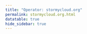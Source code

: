 ```yaml
---
title: "Operator: stormycloud.org"
permalink: stormycloud.org.html
datatable: true
hide_sidebar: true
---
```


<div>                        <script type="text/javascript">window.PlotlyConfig = {MathJaxConfig: 'local'};</script>
        <script src="https://cdn.plot.ly/plotly-2.4.2.min.js"></script>                <div id="3f59f6cc-c9ff-43f6-a876-79edc6f12d7b" class="plotly-graph-div" style="height:100%; width:100%;"></div>            <script type="text/javascript">                                    window.PLOTLYENV=window.PLOTLYENV || {};                                    if (document.getElementById("3f59f6cc-c9ff-43f6-a876-79edc6f12d7b")) {                    Plotly.newPlot(                        "3f59f6cc-c9ff-43f6-a876-79edc6f12d7b",                        [{"name":"exit probability (%)","type":"scatter","x":["2021-10-18","2021-10-19","2021-10-20","2021-10-21","2021-10-22","2021-10-23","2021-10-25","2021-10-27","2021-10-28","2021-10-29","2021-10-31","2021-11-01","2021-11-02","2021-11-03","2021-11-04","2021-11-05","2021-11-06","2021-11-07","2021-11-08","2021-11-09","2021-11-10","2021-11-11","2021-11-12","2021-11-13","2021-11-14","2021-11-15","2021-11-16","2021-11-17","2021-11-19","2021-11-20","2021-11-21","2021-11-22","2021-11-23","2021-11-24","2021-11-25","2021-11-27","2021-11-28","2021-11-29","2021-11-30","2021-12-01","2021-12-02","2021-12-03","2021-12-04","2021-12-05","2021-12-06","2021-12-07","2021-12-08","2021-12-09","2021-12-10","2021-12-11","2021-12-12","2021-12-13","2021-12-14","2021-12-15","2021-12-16","2021-12-17","2021-12-18","2021-12-19","2021-12-20","2021-12-21","2021-12-22","2021-12-23","2021-12-25","2021-12-26","2021-12-27","2021-12-28","2021-12-29","2021-12-30","2021-12-31","2022-01-01","2022-01-02","2022-01-03","2022-01-04","2022-01-05","2022-01-06","2022-01-07","2022-01-08","2022-01-09","2022-01-10","2022-01-11","2022-01-12","2022-01-13","2022-01-14","2022-01-15","2022-01-16","2022-01-17","2022-01-18","2022-01-19","2022-01-20","2022-01-21","2022-01-22","2022-01-23","2022-01-24","2022-01-25","2022-01-26","2022-01-27","2022-01-28","2022-01-29","2022-01-30","2022-01-31","2022-02-01","2022-02-02","2022-02-03","2022-02-04","2022-02-05","2022-02-06","2022-02-07","2022-02-08","2022-02-09","2022-02-10","2022-02-11","2022-02-12","2022-02-13","2022-02-14","2022-02-15","2022-02-16","2022-02-17","2022-02-18","2022-02-19","2022-02-20","2022-02-21","2022-02-22","2022-02-23","2022-02-24","2022-02-25","2022-02-26","2022-02-27","2022-02-28","2022-03-01","2022-03-02","2022-03-03","2022-03-04","2022-03-06","2022-03-07","2022-03-08","2022-03-09","2022-03-10","2022-03-11","2022-03-12","2022-03-13","2022-03-14","2022-03-15","2022-03-16","2022-03-17","2022-03-18","2022-03-19","2022-03-20","2022-03-21","2022-03-22","2022-03-23","2022-03-24","2022-03-25","2022-03-26","2022-03-27","2022-03-28","2022-03-29","2022-03-30","2022-03-31","2022-04-01","2022-04-02","2022-04-03","2022-04-04","2022-04-05","2022-04-06","2022-04-07","2022-04-08","2022-04-09","2022-04-10","2022-04-11","2022-04-12","2022-04-13","2022-04-14","2022-04-15","2022-04-16","2022-04-17","2022-04-18","2022-04-19","2022-04-20","2022-04-21","2022-04-22","2022-04-23","2022-04-24","2022-04-25","2022-04-26","2022-04-27","2022-04-28","2022-04-29","2022-04-30","2022-05-01","2022-05-02","2022-05-03","2022-05-04","2022-05-05","2022-05-06","2022-05-07","2022-05-08","2022-05-09","2022-05-10","2022-05-11","2022-05-12","2022-05-13","2022-05-14","2022-05-15","2022-05-16","2022-05-17","2022-05-18","2022-05-19","2022-05-20","2022-05-21","2022-05-22","2022-05-23","2022-05-24","2022-05-25","2022-05-26","2022-05-27","2022-05-28","2022-05-29","2022-05-30","2022-05-31","2022-06-01","2022-06-02","2022-06-03","2022-06-04","2022-06-05","2022-06-06","2022-06-07","2022-06-08","2022-06-09","2022-06-10","2022-06-11","2022-06-12","2022-06-13","2022-06-14","2022-06-15","2022-06-16","2022-06-17","2022-06-18","2022-06-19","2022-06-20","2022-06-21","2022-06-22","2022-06-23","2022-06-24","2022-06-25","2022-06-26","2022-06-27","2022-06-28","2022-06-29","2022-06-30","2022-07-01","2022-07-02","2022-07-03","2022-07-04","2022-07-05","2022-07-06","2022-07-07","2022-07-08","2022-07-09","2022-07-10","2022-07-11","2022-07-12","2022-07-13","2022-07-14","2022-07-15","2022-07-16","2022-07-17","2022-07-18","2022-07-19","2022-07-20","2022-07-21","2022-07-22","2022-07-23","2022-07-24","2022-07-25","2022-07-26","2022-07-27","2022-07-28","2022-07-29","2022-07-30","2022-07-31","2022-08-01","2022-08-02","2022-08-03","2022-08-04","2022-08-05","2022-08-06","2022-08-07","2022-08-08","2022-08-10","2022-08-11","2022-08-12","2022-08-13","2022-08-14","2022-08-15","2022-08-16","2022-08-17","2022-08-18","2022-08-19","2022-08-20","2022-08-21","2022-08-22","2022-08-23","2022-08-24","2022-08-25","2022-08-26","2022-08-27","2022-08-28","2022-08-29","2022-08-30","2022-08-31","2022-09-01","2022-09-02","2022-09-03","2022-09-04","2022-09-05","2022-09-06","2022-09-07","2022-09-08","2022-09-09","2022-09-10","2022-09-11","2022-09-12","2022-09-13","2022-09-14","2022-09-15","2022-09-16","2022-09-17","2022-09-18","2022-09-19","2022-09-20","2022-09-21","2022-09-22","2022-09-23","2022-09-24"],"xaxis":"x","y":[0.0,0.0,0.0,0.0,0.0,0.0,0.03,0.08,0.1,0.12,0.17,0.25,0.26,0.32,0.38,0.46,0.48,0.47,0.47,0.57,0.68,0.7,0.67,0.67,0.7,0.09,0.08,0.08,0.08,0.08,0.07,0.0,0.05,0.06,0.05,0.04,0.04,0.04,0.04,0.0,0.0,0.0,0.0,0.0,null,null,null,0.0,0.02,0.05,0.09,0.15,0.18,0.23,0.3,0.31,0.33,0.41,0.45,0.47,0.49,0.49,0.56,0.59,0.59,0.62,0.64,0.66,0.71,0.75,0.79,0.83,0.89,0.9,0.94,0.93,0.9,0.88,0.94,0.98,0.9,0.72,0.79,0.78,0.74,1.0,0.86,0.86,0.83,0.78,0.54,0.0,0.0,0.0,0.03,0.05,0.0,0.0,0.0,0.09,0.14,0.25,0.28,0.28,0.33,0.29,0.29,0.29,0.29,0.34,0.37,0.4,0.42,0.47,0.0,0.0,0.51,0.5,0.51,0.46,0.45,0.46,0.49,0.58,0.61,0.63,0.64,0.63,0.62,0.64,0.61,0.61,0.58,0.58,0.55,0.56,0.59,0.53,0.56,0.56,0.57,0.58,0.58,0.6,0.63,0.59,0.6,0.67,0.7,0.69,0.73,0.78,0.88,0.9,1.01,0.98,1.01,1.05,1.04,1.05,1.04,1.01,1.03,1.04,1.04,1.05,1.06,1.05,1.05,0.68,0.56,0.52,0.9,0.87,0.52,0.53,0.91,0.94,0.99,1.15,1.2,1.28,1.35,1.89,2.03,1.98,1.97,1.98,1.96,1.87,1.86,1.89,1.95,1.88,1.78,1.74,1.75,1.72,1.76,1.77,1.8,1.91,1.79,1.77,1.74,1.72,1.72,1.64,1.6,1.65,1.56,1.54,1.55,1.27,1.45,1.48,1.51,1.32,1.35,1.69,1.64,1.67,1.75,1.68,1.71,null,null,null,null,null,0.0,0.0,0.0,null,0.28,0.34,0.5,0.6,0.65,0.79,0.87,0.94,0.0,0.0,null,null,0.0,0.0,0.41,0.36,0.68,0.92,1.23,1.51,1.68,1.81,1.83,1.73,1.62,1.5,1.3,1.28,1.22,1.24,1.25,1.24,1.21,1.24,1.15,1.05,1.08,1.05,1.05,1.03,0.93,0.93,0.88,0.82,0.76,0.74,0.68,0.66,0.7,0.69,0.73,0.69,0.72,0.6,0.5,0.57,0.72,0.68,0.68,0.68,0.69,0.69,0.71,0.68,0.82,0.7,0.73,0.75,0.75,0.75,0.86,0.86,0.93,0.95,1.01,1.0,0.99,1.0,0.99,0.9,0.87,0.88,0.85,0.83,0.81,0.76,0.61,0.47,0.4,0.4,0.42,0.41,0.41,0.4,0.37,0.36,0.36,0.35,0.29,0.21],"yaxis":"y"},{"name":"guard probability (%)","type":"scatter","x":["2021-10-18","2021-10-19","2021-10-20","2021-10-21","2021-10-22","2021-10-23","2021-10-25","2021-10-27","2021-10-28","2021-10-29","2021-10-31","2021-11-01","2021-11-02","2021-11-03","2021-11-04","2021-11-05","2021-11-06","2021-11-07","2021-11-08","2021-11-09","2021-11-10","2021-11-11","2021-11-12","2021-11-13","2021-11-14","2021-11-15","2021-11-16","2021-11-17","2021-11-19","2021-11-20","2021-11-21","2021-11-22","2021-11-23","2021-11-24","2021-11-25","2021-11-27","2021-11-28","2021-11-29","2021-11-30","2021-12-01","2021-12-02","2021-12-03","2021-12-04","2021-12-05","2021-12-06","2021-12-07","2021-12-08","2021-12-09","2021-12-10","2021-12-11","2021-12-12","2021-12-13","2021-12-14","2021-12-15","2021-12-16","2021-12-17","2021-12-18","2021-12-19","2021-12-20","2021-12-21","2021-12-22","2021-12-23","2021-12-25","2021-12-26","2021-12-27","2021-12-28","2021-12-29","2021-12-30","2021-12-31","2022-01-01","2022-01-02","2022-01-03","2022-01-04","2022-01-05","2022-01-06","2022-01-07","2022-01-08","2022-01-09","2022-01-10","2022-01-11","2022-01-12","2022-01-13","2022-01-14","2022-01-15","2022-01-16","2022-01-17","2022-01-18","2022-01-19","2022-01-20","2022-01-21","2022-01-22","2022-01-23","2022-01-24","2022-01-25","2022-01-26","2022-01-27","2022-01-28","2022-01-29","2022-01-30","2022-01-31","2022-02-01","2022-02-02","2022-02-03","2022-02-04","2022-02-05","2022-02-06","2022-02-07","2022-02-08","2022-02-09","2022-02-10","2022-02-11","2022-02-12","2022-02-13","2022-02-14","2022-02-15","2022-02-16","2022-02-17","2022-02-18","2022-02-19","2022-02-20","2022-02-21","2022-02-22","2022-02-23","2022-02-24","2022-02-25","2022-02-26","2022-02-27","2022-02-28","2022-03-01","2022-03-02","2022-03-03","2022-03-04","2022-03-06","2022-03-07","2022-03-08","2022-03-09","2022-03-10","2022-03-11","2022-03-12","2022-03-13","2022-03-14","2022-03-15","2022-03-16","2022-03-17","2022-03-18","2022-03-19","2022-03-20","2022-03-21","2022-03-22","2022-03-23","2022-03-24","2022-03-25","2022-03-26","2022-03-27","2022-03-28","2022-03-29","2022-03-30","2022-03-31","2022-04-01","2022-04-02","2022-04-03","2022-04-04","2022-04-05","2022-04-06","2022-04-07","2022-04-08","2022-04-09","2022-04-10","2022-04-11","2022-04-12","2022-04-13","2022-04-14","2022-04-15","2022-04-16","2022-04-17","2022-04-18","2022-04-19","2022-04-20","2022-04-21","2022-04-22","2022-04-23","2022-04-24","2022-04-25","2022-04-26","2022-04-27","2022-04-28","2022-04-29","2022-04-30","2022-05-01","2022-05-02","2022-05-03","2022-05-04","2022-05-05","2022-05-06","2022-05-07","2022-05-08","2022-05-09","2022-05-10","2022-05-11","2022-05-12","2022-05-13","2022-05-14","2022-05-15","2022-05-16","2022-05-17","2022-05-18","2022-05-19","2022-05-20","2022-05-21","2022-05-22","2022-05-23","2022-05-24","2022-05-25","2022-05-26","2022-05-27","2022-05-28","2022-05-29","2022-05-30","2022-05-31","2022-06-01","2022-06-02","2022-06-03","2022-06-04","2022-06-05","2022-06-06","2022-06-07","2022-06-08","2022-06-09","2022-06-10","2022-06-11","2022-06-12","2022-06-13","2022-06-14","2022-06-15","2022-06-16","2022-06-17","2022-06-18","2022-06-19","2022-06-20","2022-06-21","2022-06-22","2022-06-23","2022-06-24","2022-06-25","2022-06-26","2022-06-27","2022-06-28","2022-06-29","2022-06-30","2022-07-01","2022-07-02","2022-07-03","2022-07-04","2022-07-05","2022-07-06","2022-07-07","2022-07-08","2022-07-09","2022-07-10","2022-07-11","2022-07-12","2022-07-13","2022-07-14","2022-07-15","2022-07-16","2022-07-17","2022-07-18","2022-07-19","2022-07-20","2022-07-21","2022-07-22","2022-07-23","2022-07-24","2022-07-25","2022-07-26","2022-07-27","2022-07-28","2022-07-29","2022-07-30","2022-07-31","2022-08-01","2022-08-02","2022-08-03","2022-08-04","2022-08-05","2022-08-06","2022-08-07","2022-08-08","2022-08-10","2022-08-11","2022-08-12","2022-08-13","2022-08-14","2022-08-15","2022-08-16","2022-08-17","2022-08-18","2022-08-19","2022-08-20","2022-08-21","2022-08-22","2022-08-23","2022-08-24","2022-08-25","2022-08-26","2022-08-27","2022-08-28","2022-08-29","2022-08-30","2022-08-31","2022-09-01","2022-09-02","2022-09-03","2022-09-04","2022-09-05","2022-09-06","2022-09-07","2022-09-08","2022-09-09","2022-09-10","2022-09-11","2022-09-12","2022-09-13","2022-09-14","2022-09-15","2022-09-16","2022-09-17","2022-09-18","2022-09-19","2022-09-20","2022-09-21","2022-09-22","2022-09-23","2022-09-24"],"xaxis":"x","y":[0.0,0.0,0.0,0.0,0.0,0.0,0.0,0.11,0.29,0.33,0.5,0.54,0.53,0.52,0.56,0.57,0.54,0.2,0.21,0.19,0.2,0.2,0.19,0.19,0.19,0.17,0.34,0.33,0.35,0.35,0.34,0.12,0.16,0.16,0.15,0.14,0.13,0.12,0.08,0.08,0.09,0.08,0.08,0.08,null,null,null,0.0,0.0,0.0,0.0,0.0,0.0,0.0,0.0,0.19,0.19,0.21,0.23,0.21,0.23,0.2,0.18,0.2,0.17,0.17,0.17,0.18,0.17,0.16,0.18,0.21,0.21,0.21,0.2,0.0,0.0,0.0,0.0,0.0,0.0,0.0,0.0,0.0,0.0,0.0,0.0,0.0,0.0,0.0,0.0,0.0,0.0,0.0,0.0,0.0,0.0,0.0,0.0,0.0,0.0,0.0,0.0,0.29,0.29,0.3,0.3,0.3,0.26,0.26,0.23,0.24,0.22,0.23,0.22,0.22,0.05,0.05,0.05,0.05,0.05,0.05,0.05,0.05,0.05,0.06,0.05,0.0,0.0,0.0,0.0,0.0,0.0,0.0,0.0,0.0,0.0,0.0,0.0,0.0,0.0,0.0,0.0,0.0,0.0,0.0,0.0,0.0,0.0,0.0,0.0,0.0,0.0,0.07,0.07,0.07,0.07,0.07,0.07,0.07,0.06,0.06,0.06,0.06,0.06,0.0,0.0,0.0,0.0,0.0,0.0,0.0,0.0,0.0,0.0,0.0,0.0,0.0,0.0,0.0,0.0,0.0,0.0,0.0,0.1,0.14,0.14,0.14,0.14,0.14,0.12,0.11,0.07,0.12,0.11,0.11,0.12,0.16,0.0,0.0,0.09,0.18,0.18,0.21,0.21,0.21,0.2,0.2,0.21,0.2,0.19,0.19,0.19,0.0,0.0,0.01,0.0,0.0,0.0,0.0,0.0,0.0,0.0,0.0,0.0,null,null,null,null,null,0.0,0.0,0.0,null,0.0,0.0,0.0,0.0,0.0,0.0,0.0,0.0,0.0,0.0,null,null,0.0,0.0,0.0,0.0,0.0,0.0,0.0,0.0,0.0,0.0,0.0,0.0,0.0,0.0,0.0,0.0,0.0,0.0,0.0,0.0,0.0,0.0,0.0,0.0,0.0,0.0,0.0,0.0,0.0,0.0,0.0,0.0,0.0,0.0,0.0,0.0,0.0,0.0,0.0,0.0,0.0,0.0,0.0,0.0,0.0,0.0,0.0,0.0,0.0,0.0,0.0,0.0,0.0,0.0,0.0,0.0,0.0,0.0,0.0,0.0,0.0,0.0,0.0,0.0,0.0,0.0,0.0,0.0,0.0,0.0,0.0,0.0,0.0,0.0,0.0,0.0,0.0,0.0,0.0,0.0,0.0,0.0,0.0,0.0,0.0,0.0,0.0,0.0],"yaxis":"y"},{"name":"advertised bandwidth","type":"scatter","x":["2021-10-18","2021-10-19","2021-10-20","2021-10-21","2021-10-22","2021-10-23","2021-10-25","2021-10-27","2021-10-28","2021-10-29","2021-10-31","2021-11-01","2021-11-02","2021-11-03","2021-11-04","2021-11-05","2021-11-06","2021-11-07","2021-11-08","2021-11-09","2021-11-10","2021-11-11","2021-11-12","2021-11-13","2021-11-14","2021-11-15","2021-11-16","2021-11-17","2021-11-19","2021-11-20","2021-11-21","2021-11-22","2021-11-23","2021-11-24","2021-11-25","2021-11-27","2021-11-28","2021-11-29","2021-11-30","2021-12-01","2021-12-02","2021-12-03","2021-12-04","2021-12-05","2021-12-06","2021-12-07","2021-12-08","2021-12-09","2021-12-10","2021-12-11","2021-12-12","2021-12-13","2021-12-14","2021-12-15","2021-12-16","2021-12-17","2021-12-18","2021-12-19","2021-12-20","2021-12-21","2021-12-22","2021-12-23","2021-12-25","2021-12-26","2021-12-27","2021-12-28","2021-12-29","2021-12-30","2021-12-31","2022-01-01","2022-01-02","2022-01-03","2022-01-04","2022-01-05","2022-01-06","2022-01-07","2022-01-08","2022-01-09","2022-01-10","2022-01-11","2022-01-12","2022-01-13","2022-01-14","2022-01-15","2022-01-16","2022-01-17","2022-01-18","2022-01-19","2022-01-20","2022-01-21","2022-01-22","2022-01-23","2022-01-24","2022-01-25","2022-01-26","2022-01-27","2022-01-28","2022-01-29","2022-01-30","2022-01-31","2022-02-01","2022-02-02","2022-02-03","2022-02-04","2022-02-05","2022-02-06","2022-02-07","2022-02-08","2022-02-09","2022-02-10","2022-02-11","2022-02-12","2022-02-13","2022-02-14","2022-02-15","2022-02-16","2022-02-17","2022-02-18","2022-02-19","2022-02-20","2022-02-21","2022-02-22","2022-02-23","2022-02-24","2022-02-25","2022-02-26","2022-02-27","2022-02-28","2022-03-01","2022-03-02","2022-03-03","2022-03-04","2022-03-06","2022-03-07","2022-03-08","2022-03-09","2022-03-10","2022-03-11","2022-03-12","2022-03-13","2022-03-14","2022-03-15","2022-03-16","2022-03-17","2022-03-18","2022-03-19","2022-03-20","2022-03-21","2022-03-22","2022-03-23","2022-03-24","2022-03-25","2022-03-26","2022-03-27","2022-03-28","2022-03-29","2022-03-30","2022-03-31","2022-04-01","2022-04-02","2022-04-03","2022-04-04","2022-04-05","2022-04-06","2022-04-07","2022-04-08","2022-04-09","2022-04-10","2022-04-11","2022-04-12","2022-04-13","2022-04-14","2022-04-15","2022-04-16","2022-04-17","2022-04-18","2022-04-19","2022-04-20","2022-04-21","2022-04-22","2022-04-23","2022-04-24","2022-04-25","2022-04-26","2022-04-27","2022-04-28","2022-04-29","2022-04-30","2022-05-01","2022-05-02","2022-05-03","2022-05-04","2022-05-05","2022-05-06","2022-05-07","2022-05-08","2022-05-09","2022-05-10","2022-05-11","2022-05-12","2022-05-13","2022-05-14","2022-05-15","2022-05-16","2022-05-17","2022-05-18","2022-05-19","2022-05-20","2022-05-21","2022-05-22","2022-05-23","2022-05-24","2022-05-25","2022-05-26","2022-05-27","2022-05-28","2022-05-29","2022-05-30","2022-05-31","2022-06-01","2022-06-02","2022-06-03","2022-06-04","2022-06-05","2022-06-06","2022-06-07","2022-06-08","2022-06-09","2022-06-10","2022-06-11","2022-06-12","2022-06-13","2022-06-14","2022-06-15","2022-06-16","2022-06-17","2022-06-18","2022-06-19","2022-06-20","2022-06-21","2022-06-22","2022-06-23","2022-06-24","2022-06-25","2022-06-26","2022-06-27","2022-06-28","2022-06-29","2022-06-30","2022-07-01","2022-07-02","2022-07-03","2022-07-04","2022-07-05","2022-07-06","2022-07-07","2022-07-08","2022-07-09","2022-07-10","2022-07-11","2022-07-12","2022-07-13","2022-07-14","2022-07-15","2022-07-16","2022-07-17","2022-07-18","2022-07-19","2022-07-20","2022-07-21","2022-07-22","2022-07-23","2022-07-24","2022-07-25","2022-07-26","2022-07-27","2022-07-28","2022-07-29","2022-07-30","2022-07-31","2022-08-01","2022-08-02","2022-08-03","2022-08-04","2022-08-05","2022-08-06","2022-08-07","2022-08-08","2022-08-10","2022-08-11","2022-08-12","2022-08-13","2022-08-14","2022-08-15","2022-08-16","2022-08-17","2022-08-18","2022-08-19","2022-08-20","2022-08-21","2022-08-22","2022-08-23","2022-08-24","2022-08-25","2022-08-26","2022-08-27","2022-08-28","2022-08-29","2022-08-30","2022-08-31","2022-09-01","2022-09-02","2022-09-03","2022-09-04","2022-09-05","2022-09-06","2022-09-07","2022-09-08","2022-09-09","2022-09-10","2022-09-11","2022-09-12","2022-09-13","2022-09-14","2022-09-15","2022-09-16","2022-09-17","2022-09-18","2022-09-19","2022-09-20","2022-09-21","2022-09-22","2022-09-23","2022-09-24"],"xaxis":"x","y":[0.0,0.05,0.16,0.25,0.36,0.36,0.71,0.95,1.2,1.44,1.6,1.72,1.94,2.03,2.25,2.32,2.48,2.54,2.7,3.37,3.65,3.78,3.78,3.79,4.04,4.09,3.6,3.73,3.77,3.77,3.75,3.04,3.03,2.26,2.24,2.24,2.23,1.77,1.77,0.81,0.8,0.79,0.8,0.8,0.8,0.44,0.44,0.44,0.67,0.75,1.02,0.68,0.88,1.1,1.22,1.45,1.54,1.64,1.67,1.78,1.82,1.88,1.96,2.04,2.11,2.14,2.15,2.28,2.32,2.42,2.47,2.51,2.6,2.62,2.6,2.7,2.74,2.74,2.81,2.92,3.01,3.02,3.09,3.14,3.18,3.26,3.31,3.32,3.28,3.29,3.26,3.26,3.25,3.25,3.52,3.54,3.57,2.83,1.41,1.35,1.79,1.96,2.07,2.18,2.21,2.21,2.24,2.12,1.91,2.06,2.08,2.13,2.25,2.31,2.28,2.28,2.32,2.29,2.25,2.24,2.33,2.54,2.6,2.28,2.31,2.31,2.32,2.34,2.37,2.32,2.28,2.24,2.25,2.18,2.2,2.26,2.26,2.26,2.23,2.22,2.27,2.27,2.26,2.27,2.29,2.25,2.54,2.58,2.76,2.66,2.79,3.04,3.13,3.29,3.39,3.5,3.57,3.59,3.6,3.59,3.44,3.52,3.58,3.63,3.65,3.65,3.62,3.59,3.63,3.64,3.57,3.6,3.54,3.57,3.57,3.55,3.44,3.61,3.92,3.93,4.3,4.45,7.43,7.98,8.26,8.38,8.31,8.39,8.47,7.92,7.88,7.91,7.65,7.46,7.38,7.38,7.41,7.45,7.36,7.22,7.47,7.7,7.71,7.77,7.75,7.73,7.59,7.77,7.67,7.7,7.78,7.75,7.49,7.47,8.06,8.21,8.24,8.28,8.26,6.89,5.73,6.07,5.85,5.7,5.49,5.47,5.39,5.39,5.39,5.39,5.39,5.4,0.75,0.78,0.8,1.2,1.41,1.46,1.61,1.72,1.96,2.0,2.01,2.06,2.06,2.06,2.06,3.51,3.52,2.62,3.55,3.9,4.51,4.76,5.25,5.36,5.37,5.38,5.35,4.98,4.98,4.95,4.91,4.98,5.04,5.05,4.87,4.84,4.69,4.49,4.34,4.35,4.25,4.16,4.03,4.03,4.01,4.05,3.82,3.69,3.78,3.82,3.61,3.59,3.49,3.06,2.83,2.34,3.3,3.58,3.7,3.84,3.91,4.02,3.93,4.01,4.05,4.02,4.04,4.03,4.01,3.92,3.91,4.31,4.24,4.38,4.36,4.67,4.74,4.79,4.65,4.64,4.21,3.85,3.8,3.76,3.71,3.59,3.21,2.29,2.27,2.3,2.89,2.98,2.94,2.98,2.98,2.81,2.56,2.54,2.29,2.09,1.68,2.7],"yaxis":"y2"}],                        {"hovermode":"x","template":{"data":{"bar":[{"error_x":{"color":"#2a3f5f"},"error_y":{"color":"#2a3f5f"},"marker":{"line":{"color":"#E5ECF6","width":0.5},"pattern":{"fillmode":"overlay","size":10,"solidity":0.2}},"type":"bar"}],"barpolar":[{"marker":{"line":{"color":"#E5ECF6","width":0.5},"pattern":{"fillmode":"overlay","size":10,"solidity":0.2}},"type":"barpolar"}],"carpet":[{"aaxis":{"endlinecolor":"#2a3f5f","gridcolor":"white","linecolor":"white","minorgridcolor":"white","startlinecolor":"#2a3f5f"},"baxis":{"endlinecolor":"#2a3f5f","gridcolor":"white","linecolor":"white","minorgridcolor":"white","startlinecolor":"#2a3f5f"},"type":"carpet"}],"choropleth":[{"colorbar":{"outlinewidth":0,"ticks":""},"type":"choropleth"}],"contour":[{"colorbar":{"outlinewidth":0,"ticks":""},"colorscale":[[0.0,"#0d0887"],[0.1111111111111111,"#46039f"],[0.2222222222222222,"#7201a8"],[0.3333333333333333,"#9c179e"],[0.4444444444444444,"#bd3786"],[0.5555555555555556,"#d8576b"],[0.6666666666666666,"#ed7953"],[0.7777777777777778,"#fb9f3a"],[0.8888888888888888,"#fdca26"],[1.0,"#f0f921"]],"type":"contour"}],"contourcarpet":[{"colorbar":{"outlinewidth":0,"ticks":""},"type":"contourcarpet"}],"heatmap":[{"colorbar":{"outlinewidth":0,"ticks":""},"colorscale":[[0.0,"#0d0887"],[0.1111111111111111,"#46039f"],[0.2222222222222222,"#7201a8"],[0.3333333333333333,"#9c179e"],[0.4444444444444444,"#bd3786"],[0.5555555555555556,"#d8576b"],[0.6666666666666666,"#ed7953"],[0.7777777777777778,"#fb9f3a"],[0.8888888888888888,"#fdca26"],[1.0,"#f0f921"]],"type":"heatmap"}],"heatmapgl":[{"colorbar":{"outlinewidth":0,"ticks":""},"colorscale":[[0.0,"#0d0887"],[0.1111111111111111,"#46039f"],[0.2222222222222222,"#7201a8"],[0.3333333333333333,"#9c179e"],[0.4444444444444444,"#bd3786"],[0.5555555555555556,"#d8576b"],[0.6666666666666666,"#ed7953"],[0.7777777777777778,"#fb9f3a"],[0.8888888888888888,"#fdca26"],[1.0,"#f0f921"]],"type":"heatmapgl"}],"histogram":[{"marker":{"pattern":{"fillmode":"overlay","size":10,"solidity":0.2}},"type":"histogram"}],"histogram2d":[{"colorbar":{"outlinewidth":0,"ticks":""},"colorscale":[[0.0,"#0d0887"],[0.1111111111111111,"#46039f"],[0.2222222222222222,"#7201a8"],[0.3333333333333333,"#9c179e"],[0.4444444444444444,"#bd3786"],[0.5555555555555556,"#d8576b"],[0.6666666666666666,"#ed7953"],[0.7777777777777778,"#fb9f3a"],[0.8888888888888888,"#fdca26"],[1.0,"#f0f921"]],"type":"histogram2d"}],"histogram2dcontour":[{"colorbar":{"outlinewidth":0,"ticks":""},"colorscale":[[0.0,"#0d0887"],[0.1111111111111111,"#46039f"],[0.2222222222222222,"#7201a8"],[0.3333333333333333,"#9c179e"],[0.4444444444444444,"#bd3786"],[0.5555555555555556,"#d8576b"],[0.6666666666666666,"#ed7953"],[0.7777777777777778,"#fb9f3a"],[0.8888888888888888,"#fdca26"],[1.0,"#f0f921"]],"type":"histogram2dcontour"}],"mesh3d":[{"colorbar":{"outlinewidth":0,"ticks":""},"type":"mesh3d"}],"parcoords":[{"line":{"colorbar":{"outlinewidth":0,"ticks":""}},"type":"parcoords"}],"pie":[{"automargin":true,"type":"pie"}],"scatter":[{"marker":{"colorbar":{"outlinewidth":0,"ticks":""}},"type":"scatter"}],"scatter3d":[{"line":{"colorbar":{"outlinewidth":0,"ticks":""}},"marker":{"colorbar":{"outlinewidth":0,"ticks":""}},"type":"scatter3d"}],"scattercarpet":[{"marker":{"colorbar":{"outlinewidth":0,"ticks":""}},"type":"scattercarpet"}],"scattergeo":[{"marker":{"colorbar":{"outlinewidth":0,"ticks":""}},"type":"scattergeo"}],"scattergl":[{"marker":{"colorbar":{"outlinewidth":0,"ticks":""}},"type":"scattergl"}],"scattermapbox":[{"marker":{"colorbar":{"outlinewidth":0,"ticks":""}},"type":"scattermapbox"}],"scatterpolar":[{"marker":{"colorbar":{"outlinewidth":0,"ticks":""}},"type":"scatterpolar"}],"scatterpolargl":[{"marker":{"colorbar":{"outlinewidth":0,"ticks":""}},"type":"scatterpolargl"}],"scatterternary":[{"marker":{"colorbar":{"outlinewidth":0,"ticks":""}},"type":"scatterternary"}],"surface":[{"colorbar":{"outlinewidth":0,"ticks":""},"colorscale":[[0.0,"#0d0887"],[0.1111111111111111,"#46039f"],[0.2222222222222222,"#7201a8"],[0.3333333333333333,"#9c179e"],[0.4444444444444444,"#bd3786"],[0.5555555555555556,"#d8576b"],[0.6666666666666666,"#ed7953"],[0.7777777777777778,"#fb9f3a"],[0.8888888888888888,"#fdca26"],[1.0,"#f0f921"]],"type":"surface"}],"table":[{"cells":{"fill":{"color":"#EBF0F8"},"line":{"color":"white"}},"header":{"fill":{"color":"#C8D4E3"},"line":{"color":"white"}},"type":"table"}]},"layout":{"annotationdefaults":{"arrowcolor":"#2a3f5f","arrowhead":0,"arrowwidth":1},"autotypenumbers":"strict","coloraxis":{"colorbar":{"outlinewidth":0,"ticks":""}},"colorscale":{"diverging":[[0,"#8e0152"],[0.1,"#c51b7d"],[0.2,"#de77ae"],[0.3,"#f1b6da"],[0.4,"#fde0ef"],[0.5,"#f7f7f7"],[0.6,"#e6f5d0"],[0.7,"#b8e186"],[0.8,"#7fbc41"],[0.9,"#4d9221"],[1,"#276419"]],"sequential":[[0.0,"#0d0887"],[0.1111111111111111,"#46039f"],[0.2222222222222222,"#7201a8"],[0.3333333333333333,"#9c179e"],[0.4444444444444444,"#bd3786"],[0.5555555555555556,"#d8576b"],[0.6666666666666666,"#ed7953"],[0.7777777777777778,"#fb9f3a"],[0.8888888888888888,"#fdca26"],[1.0,"#f0f921"]],"sequentialminus":[[0.0,"#0d0887"],[0.1111111111111111,"#46039f"],[0.2222222222222222,"#7201a8"],[0.3333333333333333,"#9c179e"],[0.4444444444444444,"#bd3786"],[0.5555555555555556,"#d8576b"],[0.6666666666666666,"#ed7953"],[0.7777777777777778,"#fb9f3a"],[0.8888888888888888,"#fdca26"],[1.0,"#f0f921"]]},"colorway":["#636efa","#EF553B","#00cc96","#ab63fa","#FFA15A","#19d3f3","#FF6692","#B6E880","#FF97FF","#FECB52"],"font":{"color":"#2a3f5f"},"geo":{"bgcolor":"white","lakecolor":"white","landcolor":"#E5ECF6","showlakes":true,"showland":true,"subunitcolor":"white"},"hoverlabel":{"align":"left"},"hovermode":"closest","mapbox":{"style":"light"},"paper_bgcolor":"white","plot_bgcolor":"#E5ECF6","polar":{"angularaxis":{"gridcolor":"white","linecolor":"white","ticks":""},"bgcolor":"#E5ECF6","radialaxis":{"gridcolor":"white","linecolor":"white","ticks":""}},"scene":{"xaxis":{"backgroundcolor":"#E5ECF6","gridcolor":"white","gridwidth":2,"linecolor":"white","showbackground":true,"ticks":"","zerolinecolor":"white"},"yaxis":{"backgroundcolor":"#E5ECF6","gridcolor":"white","gridwidth":2,"linecolor":"white","showbackground":true,"ticks":"","zerolinecolor":"white"},"zaxis":{"backgroundcolor":"#E5ECF6","gridcolor":"white","gridwidth":2,"linecolor":"white","showbackground":true,"ticks":"","zerolinecolor":"white"}},"shapedefaults":{"line":{"color":"#2a3f5f"}},"ternary":{"aaxis":{"gridcolor":"white","linecolor":"white","ticks":""},"baxis":{"gridcolor":"white","linecolor":"white","ticks":""},"bgcolor":"#E5ECF6","caxis":{"gridcolor":"white","linecolor":"white","ticks":""}},"title":{"x":0.05},"xaxis":{"automargin":true,"gridcolor":"white","linecolor":"white","ticks":"","title":{"standoff":15},"zerolinecolor":"white","zerolinewidth":2},"yaxis":{"automargin":true,"gridcolor":"white","linecolor":"white","ticks":"","title":{"standoff":15},"zerolinecolor":"white","zerolinewidth":2}}},"xaxis":{"anchor":"y","domain":[0.0,0.94],"rangeselector":{"buttons":[{"count":7,"label":"week","step":"day","stepmode":"backward"},{"count":1,"label":"month","step":"month","stepmode":"backward"},{"count":6,"label":"6 months","step":"month","stepmode":"backward"},{"count":1,"label":"year","step":"year","stepmode":"backward"},{"step":"all"}]}},"yaxis":{"anchor":"x","domain":[0.0,1.0],"rangemode":"nonnegative","ticksuffix":"%","title":{"text":"exit / guard probability"}},"yaxis2":{"anchor":"x","overlaying":"y","rangemode":"nonnegative","side":"right","ticksuffix":" Gbit/s","title":{"text":"advertised bandwidth"}}},                        {"responsive": true}                    )                };                            </script>        </div>

Only proven relays are included in the graph and table. A proven relay claims to be part of a domain
and can be verified to be part of it via the
["well-known" URL or DNS records](https://nusenu.github.io/ContactInfo-Information-Sharing-Specification/#proof).

<div class="datatable-begin"></div>

| Nickname                                                             |   Mbit/s | Exit   | IPv4                                                   | IPv6                                                                                   | First Seen   | Tor Version   | AS Name                               |
|:---------------------------------------------------------------------|---------:|:-------|:-------------------------------------------------------|:---------------------------------------------------------------------------------------|:-------------|:--------------|:--------------------------------------|
| [StormyCloud](w/relay/01E1B4B6F22F47ACD20B428D9D6F46E406DC29AD.html) |        4 | Y      | [23.128.248.45](https://stat.ripe.net/23.128.248.45)   | [2602:fc05::45](https://stat.ripe.net/2602:fc05::45)                                   | 2022-06-27   | 0.4.7.10      | [DATAIDEAS-LLC](w/as_number/AS398355) |
| [DataIdeas](w/relay/02904C9AE8AC8EEB919F7D5C5EFE08B40363CB3A.html)   |       17 | Y      | [23.128.248.223](https://stat.ripe.net/23.128.248.223) | [2602:fc05::223](https://stat.ripe.net/2602:fc05::223)                                 | 2022-06-28   | 0.4.7.10      | [DATAIDEAS-LLC](w/as_number/AS398355) |
| [StormyCloud](w/relay/040F5EDE6FB4671E4EE12CF2DF0FB82151DC225B.html) |       23 | Y      | [23.128.248.83](https://stat.ripe.net/23.128.248.83)   | [2602:fc05::83](https://stat.ripe.net/2602:fc05::83)                                   | 2022-06-27   | 0.4.7.10      | [DATAIDEAS-LLC](w/as_number/AS398355) |
| [StormyCloud](w/relay/0D6C8236CCD8EA8BC59FEF18D3AFF59749061E51.html) |       22 | Y      | [23.128.248.61](https://stat.ripe.net/23.128.248.61)   | [2602:fc05::61](https://stat.ripe.net/2602:fc05::61)                                   | 2022-06-27   | 0.4.7.10      | [DATAIDEAS-LLC](w/as_number/AS398355) |
| [StormyCloud](w/relay/11F7C7F7E39729927CE236DA1E3B6C2847F1445B.html) |       17 | Y      | [23.128.248.71](https://stat.ripe.net/23.128.248.71)   | [2602:fc05::71](https://stat.ripe.net/2602:fc05::71)                                   | 2022-06-28   | 0.4.7.10      | [DATAIDEAS-LLC](w/as_number/AS398355) |
| [StormyCloud](w/relay/14AF03E5E9486E748B651BA3F82F3478AD3518AD.html) |       22 | Y      | [23.128.248.42](https://stat.ripe.net/23.128.248.42)   | [2602:fc05::42](https://stat.ripe.net/2602:fc05::42)                                   | 2022-06-27   | 0.4.7.10      | [DATAIDEAS-LLC](w/as_number/AS398355) |
| [Unnamed](w/relay/15C88772AC1F29FDA702EE4C5DBFBBE057B3BB48.html)     |       23 | Y      | [23.128.248.96](https://stat.ripe.net/23.128.248.96)   | [2602:fc05::301d:faff:fe05:55b6](https://stat.ripe.net/2602:fc05::301d:faff:fe05:55b6) | 2022-08-24   | 0.4.7.10      | [DATAIDEAS-LLC](w/as_number/AS398355) |
| [StormyCloud](w/relay/17EC043760B90BDAC30B536F4C6502917638EC98.html) |        9 | Y      | [23.128.248.79](https://stat.ripe.net/23.128.248.79)   | [2602:fc05::79](https://stat.ripe.net/2602:fc05::79)                                   | 2022-06-27   | 0.4.7.10      | [DATAIDEAS-LLC](w/as_number/AS398355) |
| [StormyCloud](w/relay/18B133F30F2E910775C8A7A5D4B92BC6CCEC043A.html) |       10 | Y      | [23.128.248.66](https://stat.ripe.net/23.128.248.66)   | [2602:fc05::66](https://stat.ripe.net/2602:fc05::66)                                   | 2022-06-27   | 0.4.7.10      | [DATAIDEAS-LLC](w/as_number/AS398355) |
| [Unnamed](w/relay/19C930043CBC922F84E34A1D93C747CA44C16230.html)     |       24 | Y      | [23.128.248.105](https://stat.ripe.net/23.128.248.105) | [2602:fc05::68a8:1eff:feb0:68a7](https://stat.ripe.net/2602:fc05::68a8:1eff:feb0:68a7) | 2022-08-24   | 0.4.7.10      | [DATAIDEAS-LLC](w/as_number/AS398355) |
| [StormyCloud](w/relay/1E94634CC8D389279A1C5EADEC6E817179D74FF3.html) |       20 | Y      | [23.128.248.29](https://stat.ripe.net/23.128.248.29)   | [2602:fc05::29](https://stat.ripe.net/2602:fc05::29)                                   | 2022-06-30   | 0.4.7.10      | [DATAIDEAS-LLC](w/as_number/AS398355) |
| [StormyCloud](w/relay/27067F5A2ECCC917F1C09C4CDFE57DE43A187E28.html) |       25 | Y      | [23.128.248.32](https://stat.ripe.net/23.128.248.32)   | [2602:fc05::32](https://stat.ripe.net/2602:fc05::32)                                   | 2022-06-30   | 0.4.7.10      | [DATAIDEAS-LLC](w/as_number/AS398355) |
| [DataIdeas](w/relay/2C1B5355D17339318B2B6D12EA85DF3DA887EC82.html)   |       17 | Y      | [23.128.248.200](https://stat.ripe.net/23.128.248.200) | [2602:fc05::200](https://stat.ripe.net/2602:fc05::200)                                 | 2022-06-28   | 0.4.7.10      | [DATAIDEAS-LLC](w/as_number/AS398355) |
| [StormyCloud](w/relay/2E3E6DB00F7CF9BD75E7DB1997B1DD5E723F307B.html) |        9 | Y      | [23.128.248.78](https://stat.ripe.net/23.128.248.78)   | [2602:fc05::78](https://stat.ripe.net/2602:fc05::78)                                   | 2022-06-27   | 0.4.7.10      | [DATAIDEAS-LLC](w/as_number/AS398355) |
| [StormyCloud](w/relay/30E8011512260DCF044F7395371947F720CA50D5.html) |       22 | Y      | [23.128.248.13](https://stat.ripe.net/23.128.248.13)   | [2602:fc05::13](https://stat.ripe.net/2602:fc05::13)                                   | 2022-06-30   | 0.4.7.10      | [DATAIDEAS-LLC](w/as_number/AS398355) |
| [DataIdeas](w/relay/32929AE417301330ED76812681E2835D2854CB4B.html)   |       17 | Y      | [23.128.248.205](https://stat.ripe.net/23.128.248.205) | [2602:fc05::205](https://stat.ripe.net/2602:fc05::205)                                 | 2022-06-28   | 0.4.7.10      | [DATAIDEAS-LLC](w/as_number/AS398355) |
| [StormyCloud](w/relay/32E75DF510AF70B17563543C67E88D3E02C85FF2.html) |       19 | Y      | [23.128.248.75](https://stat.ripe.net/23.128.248.75)   | [2602:fc05::75](https://stat.ripe.net/2602:fc05::75)                                   | 2022-06-27   | 0.4.7.10      | [DATAIDEAS-LLC](w/as_number/AS398355) |
| [StormyCloud](w/relay/337C380AA3BB0CCDC63EA1B45D025063483E7FA1.html) |       21 | Y      | [23.128.248.74](https://stat.ripe.net/23.128.248.74)   | [2602:fc05::74](https://stat.ripe.net/2602:fc05::74)                                   | 2022-06-27   | 0.4.7.10      | [DATAIDEAS-LLC](w/as_number/AS398355) |
| [StormyCloud](w/relay/338863A1852007C207ED45CAE4A467AB470E0A20.html) |        8 | Y      | [23.128.248.81](https://stat.ripe.net/23.128.248.81)   | [2602:fc05::81](https://stat.ripe.net/2602:fc05::81)                                   | 2022-06-27   | 0.4.7.10      | [DATAIDEAS-LLC](w/as_number/AS398355) |
| [StormyCloud](w/relay/341FACE52A9B575DD8920408524C5E9CB63CE7C4.html) |       33 | Y      | [23.128.248.28](https://stat.ripe.net/23.128.248.28)   | [2602:fc05::28](https://stat.ripe.net/2602:fc05::28)                                   | 2022-06-30   | 0.4.7.10      | [DATAIDEAS-LLC](w/as_number/AS398355) |
| [Unnamed](w/relay/35937681E2116966AAD6BDF9AA35C55D8C512223.html)     |       27 | Y      | [23.128.248.90](https://stat.ripe.net/23.128.248.90)   | [2602:fc05::585f:f7ff:fe14:4acb](https://stat.ripe.net/2602:fc05::585f:f7ff:fe14:4acb) | 2022-08-24   | 0.4.7.10      | [DATAIDEAS-LLC](w/as_number/AS398355) |
| [DataIdeas](w/relay/36B215B78269CC48630BFDA29C32D122FD264F59.html)   |       14 | Y      | [23.128.248.209](https://stat.ripe.net/23.128.248.209) | [2602:fc05::209](https://stat.ripe.net/2602:fc05::209)                                 | 2022-06-28   | 0.4.7.10      | [DATAIDEAS-LLC](w/as_number/AS398355) |
| [StormyCloud](w/relay/387DF53C940B8A12C52D2310C4D1129BE4B548B7.html) |       13 | Y      | [23.128.248.43](https://stat.ripe.net/23.128.248.43)   | [2602:fc05::43](https://stat.ripe.net/2602:fc05::43)                                   | 2022-06-27   | 0.4.7.10      | [DATAIDEAS-LLC](w/as_number/AS398355) |
| [Unnamed](w/relay/38D07D10E3115A9280076A7A47C169782C41E39C.html)     |       29 | Y      | [23.128.248.99](https://stat.ripe.net/23.128.248.99)   | [2602:fc05::4cb:a9ff:fe1a:b229](https://stat.ripe.net/2602:fc05::4cb:a9ff:fe1a:b229)   | 2022-08-24   | 0.4.7.10      | [DATAIDEAS-LLC](w/as_number/AS398355) |
| [StormyCloud](w/relay/3C0B7338C57A7B3072BAD503B5D84C15AA897133.html) |       15 | Y      | [23.128.248.38](https://stat.ripe.net/23.128.248.38)   | [2602:fc05::38](https://stat.ripe.net/2602:fc05::38)                                   | 2022-06-27   | 0.4.7.10      | [DATAIDEAS-LLC](w/as_number/AS398355) |
| [Unnamed](w/relay/3E6B191D76FD81B2A9F36ECBF23E8654220FCA92.html)     |       20 | Y      | [23.128.248.108](https://stat.ripe.net/23.128.248.108) | [2602:fc05::34f1:dbff:fef8:3dbb](https://stat.ripe.net/2602:fc05::34f1:dbff:fef8:3dbb) | 2022-08-24   | 0.4.7.10      | [DATAIDEAS-LLC](w/as_number/AS398355) |
| [DataIdeas](w/relay/42C514A179DC899E995194C5E170B928794F2A3F.html)   |       21 | Y      | [23.128.248.224](https://stat.ripe.net/23.128.248.224) | [2602:fc05::224](https://stat.ripe.net/2602:fc05::224)                                 | 2022-06-28   | 0.4.7.10      | [DATAIDEAS-LLC](w/as_number/AS398355) |
| [DataIdeas](w/relay/4630E4A7D08ABE611DAE5FE5A14411CB66E6EBD1.html)   |       16 | Y      | [23.128.248.221](https://stat.ripe.net/23.128.248.221) | [2602:fc05::221](https://stat.ripe.net/2602:fc05::221)                                 | 2022-06-28   | 0.4.7.10      | [DATAIDEAS-LLC](w/as_number/AS398355) |
| [StormyCloud](w/relay/47909D4042EE81A6D58105FDE35C98992FD457D2.html) |       28 | Y      | [23.128.248.20](https://stat.ripe.net/23.128.248.20)   | [2602:fc05::20](https://stat.ripe.net/2602:fc05::20)                                   | 2022-06-30   | 0.4.7.10      | [DATAIDEAS-LLC](w/as_number/AS398355) |
| [Unnamed](w/relay/4A74E009B6F48AC06EB4999866E7F258AF8B1FF5.html)     |       25 | Y      | [23.128.248.102](https://stat.ripe.net/23.128.248.102) | [2602:fc05::848b:5ff:fe51:463b](https://stat.ripe.net/2602:fc05::848b:5ff:fe51:463b)   | 2022-08-25   | 0.4.7.10      | [DATAIDEAS-LLC](w/as_number/AS398355) |
| [Unnamed](w/relay/507E9665AA83FD6697C41E2A648B2FD40F25A877.html)     |       32 | Y      | [23.128.248.109](https://stat.ripe.net/23.128.248.109) | [2602:fc05::1cb0:9bff:fee0:ea6e](https://stat.ripe.net/2602:fc05::1cb0:9bff:fee0:ea6e) | 2022-08-24   | 0.4.7.10      | [DATAIDEAS-LLC](w/as_number/AS398355) |
| [StormyCloud](w/relay/516CC54D30EC6C7B74E5280537F6943EF78AD94D.html) |        6 | Y      | [23.128.248.35](https://stat.ripe.net/23.128.248.35)   | [2602:fc05::35](https://stat.ripe.net/2602:fc05::35)                                   | 2022-06-27   | 0.4.7.10      | [DATAIDEAS-LLC](w/as_number/AS398355) |
| [Unnamed](w/relay/516D2294D51FBE47837D341947404600321109C1.html)     |       31 | Y      | [23.128.248.91](https://stat.ripe.net/23.128.248.91)   | [2602:fc05::d8ba:d0ff:fe97:f61a](https://stat.ripe.net/2602:fc05::d8ba:d0ff:fe97:f61a) | 2022-08-24   | 0.4.7.10      | [DATAIDEAS-LLC](w/as_number/AS398355) |
| [StormyCloud](w/relay/540E64B54FED4B725C5F7BD4D6BFC95DA7F11F14.html) |       16 | Y      | [23.128.248.63](https://stat.ripe.net/23.128.248.63)   | [2602:fc05::63](https://stat.ripe.net/2602:fc05::63)                                   | 2022-06-27   | 0.4.7.10      | [DATAIDEAS-LLC](w/as_number/AS398355) |
| [StormyCloud](w/relay/56190561E608EB0C78366D0ED387197E60A39899.html) |       11 | Y      | [23.128.248.65](https://stat.ripe.net/23.128.248.65)   | [2602:fc05::65](https://stat.ripe.net/2602:fc05::65)                                   | 2022-06-27   | 0.4.7.10      | [DATAIDEAS-LLC](w/as_number/AS398355) |
| [StormyCloud](w/relay/5B6FCCE109BBB8E3B1A63EC34602AB6E243F97CD.html) |        9 | Y      | [23.128.248.69](https://stat.ripe.net/23.128.248.69)   | [2602:fc05::69](https://stat.ripe.net/2602:fc05::69)                                   | 2022-06-27   | 0.4.7.10      | [DATAIDEAS-LLC](w/as_number/AS398355) |
| [StormyCloud](w/relay/5DB867BFEE629BBD2746E73818BA2156220AB9E4.html) |       36 | Y      | [23.128.248.24](https://stat.ripe.net/23.128.248.24)   | [2602:fc05::24](https://stat.ripe.net/2602:fc05::24)                                   | 2022-06-30   | 0.4.7.10      | [DATAIDEAS-LLC](w/as_number/AS398355) |
| [StormyCloud](w/relay/5E795B19061F61A13B24887A14A1D81CF8DAD98F.html) |       17 | Y      | [23.128.248.85](https://stat.ripe.net/23.128.248.85)   | [2602:fc05::85](https://stat.ripe.net/2602:fc05::85)                                   | 2022-06-28   | 0.4.7.10      | [DATAIDEAS-LLC](w/as_number/AS398355) |
| [Unnamed](w/relay/5EE00E81E289D48C665D5B0447C3EF018F4A0C99.html)     |       24 | Y      | [23.128.248.104](https://stat.ripe.net/23.128.248.104) | [2602:fc05::d8a9:b5ff:fe30:737f](https://stat.ripe.net/2602:fc05::d8a9:b5ff:fe30:737f) | 2022-08-24   | 0.4.7.10      | [DATAIDEAS-LLC](w/as_number/AS398355) |
| [StormyCloud](w/relay/5F01F24D60D9E6EEB3585D4FCFA8EDEB6CD61EB0.html) |       21 | Y      | [23.128.248.30](https://stat.ripe.net/23.128.248.30)   | [2602:fc05::30](https://stat.ripe.net/2602:fc05::30)                                   | 2022-06-30   | 0.4.7.10      | [DATAIDEAS-LLC](w/as_number/AS398355) |
| [StormyCloud](w/relay/600684A863DC893692F1D77786600536CCE80B26.html) |       14 | Y      | [23.128.248.46](https://stat.ripe.net/23.128.248.46)   | [2602:fc05::46](https://stat.ripe.net/2602:fc05::46)                                   | 2022-06-27   | 0.4.7.10      | [DATAIDEAS-LLC](w/as_number/AS398355) |
| [DataIdeas](w/relay/6057CEEB73847D286EF92AEED293EF0CD0DE25CC.html)   |       12 | Y      | [23.128.248.218](https://stat.ripe.net/23.128.248.218) | [2602:fc05::218](https://stat.ripe.net/2602:fc05::218)                                 | 2022-06-28   | 0.4.7.10      | [DATAIDEAS-LLC](w/as_number/AS398355) |
| [DataIdeas](w/relay/62229827FE1613003C0A2A8763D81C0B170FFAD9.html)   |       12 | Y      | [23.128.248.215](https://stat.ripe.net/23.128.248.215) | [2602:fc05::215](https://stat.ripe.net/2602:fc05::215)                                 | 2022-06-28   | 0.4.7.10      | [DATAIDEAS-LLC](w/as_number/AS398355) |
| [DataIdeas](w/relay/6610DC1AF7F4618F5BAFBCDCA8702772B2411B77.html)   |       12 | Y      | [23.128.248.227](https://stat.ripe.net/23.128.248.227) | [2602:fc05::227](https://stat.ripe.net/2602:fc05::227)                                 | 2022-06-28   | 0.4.7.10      | [DATAIDEAS-LLC](w/as_number/AS398355) |
| [DataIdeas](w/relay/6827E2773B8EB4B7860B7775A90BA9D58D47A3FA.html)   |       23 | Y      | [23.128.248.211](https://stat.ripe.net/23.128.248.211) | [2602:fc05::211](https://stat.ripe.net/2602:fc05::211)                                 | 2022-06-28   | 0.4.7.10      | [DATAIDEAS-LLC](w/as_number/AS398355) |
| [DataIdeas](w/relay/6CA51BAB94849B9B93A5D0337231B408B4B53677.html)   |       12 | Y      | [23.128.248.203](https://stat.ripe.net/23.128.248.203) | [2602:fc05::203](https://stat.ripe.net/2602:fc05::203)                                 | 2022-06-28   | 0.4.7.10      | [DATAIDEAS-LLC](w/as_number/AS398355) |
| [Unnamed](w/relay/6EFAC3336CDFD3EBD45E37CA1995EDF83BF7F012.html)     |       28 | Y      | [23.128.248.107](https://stat.ripe.net/23.128.248.107) | [2602:fc05::9835:eeff:fec0:f2](https://stat.ripe.net/2602:fc05::9835:eeff:fec0:f2)     | 2022-08-24   | 0.4.7.10      | [DATAIDEAS-LLC](w/as_number/AS398355) |
| [StormyCloud](w/relay/701A0AFC60D98D038636030A517145FA76E3420F.html) |       23 | Y      | [23.128.248.31](https://stat.ripe.net/23.128.248.31)   | [2602:fc05::31](https://stat.ripe.net/2602:fc05::31)                                   | 2022-06-30   | 0.4.7.10      | [DATAIDEAS-LLC](w/as_number/AS398355) |
| [StormyCloud](w/relay/70A6440B1E6D8B695C1C611E293BCCDCFE6ADFD3.html) |       25 | Y      | [23.128.248.10](https://stat.ripe.net/23.128.248.10)   | [2602:fc05::10](https://stat.ripe.net/2602:fc05::10)                                   | 2022-06-30   | 0.4.7.10      | [DATAIDEAS-LLC](w/as_number/AS398355) |
| [DataIdeas](w/relay/7129150E7FC82ED926DAC66C1DDEA51C431A0546.html)   |       16 | Y      | [23.128.248.208](https://stat.ripe.net/23.128.248.208) | [2602:fc05::208](https://stat.ripe.net/2602:fc05::208)                                 | 2022-06-28   | 0.4.7.10      | [DATAIDEAS-LLC](w/as_number/AS398355) |
| [Unnamed](w/relay/730D6F0EB8F8C666EB3874039831A66A85E4BCCD.html)     |       21 | Y      | [23.128.248.101](https://stat.ripe.net/23.128.248.101) | [2602:fc05::40d7:6aff:fe81:86fd](https://stat.ripe.net/2602:fc05::40d7:6aff:fe81:86fd) | 2022-08-24   | 0.4.7.10      | [DATAIDEAS-LLC](w/as_number/AS398355) |
| [DataIdeas](w/relay/790DE60E442B2AFE1778E6478835E858AF9A61C6.html)   |       12 | Y      | [23.128.248.201](https://stat.ripe.net/23.128.248.201) | [2602:fc05::201](https://stat.ripe.net/2602:fc05::201)                                 | 2022-06-28   | 0.4.7.10      | [DATAIDEAS-LLC](w/as_number/AS398355) |
| [DataIdeas](w/relay/7993D3278BF8FD760B30CA86993AE7F8815E42B9.html)   |       17 | Y      | [23.128.248.202](https://stat.ripe.net/23.128.248.202) | [2602:fc05::202](https://stat.ripe.net/2602:fc05::202)                                 | 2022-06-28   | 0.4.7.10      | [DATAIDEAS-LLC](w/as_number/AS398355) |
| [StormyCloud](w/relay/7B51C59355FC9C0FC9A31E89C1095D63FB9D34B7.html) |        4 | Y      | [23.128.248.49](https://stat.ripe.net/23.128.248.49)   | [2602:fc05::49](https://stat.ripe.net/2602:fc05::49)                                   | 2022-06-27   | 0.4.7.10      | [DATAIDEAS-LLC](w/as_number/AS398355) |
| [StormyCloud](w/relay/7ECA14BA194E9838136FAADA5EB8D5023C00B210.html) |        5 | Y      | [23.128.248.62](https://stat.ripe.net/23.128.248.62)   | [2602:fc05::62](https://stat.ripe.net/2602:fc05::62)                                   | 2022-06-27   | 0.4.7.10      | [DATAIDEAS-LLC](w/as_number/AS398355) |
| [StormyCloud](w/relay/7FA23AE026B91C558916ABC2DA9651C9C21711FF.html) |       24 | Y      | [23.128.248.77](https://stat.ripe.net/23.128.248.77)   | [2602:fc05::77](https://stat.ripe.net/2602:fc05::77)                                   | 2022-06-28   | 0.4.7.10      | [DATAIDEAS-LLC](w/as_number/AS398355) |
| [StormyCloud](w/relay/82A80B75A854350734C1E68C10BB7B1F781A9771.html) |       10 | Y      | [23.128.248.44](https://stat.ripe.net/23.128.248.44)   | [2602:fc05::44](https://stat.ripe.net/2602:fc05::44)                                   | 2022-06-27   | 0.4.7.10      | [DATAIDEAS-LLC](w/as_number/AS398355) |
| [StormyCloud](w/relay/85CF800CABBF7037C7F275FE7E7F8C4F2F42C396.html) |        4 | Y      | [23.128.248.60](https://stat.ripe.net/23.128.248.60)   | [2602:fc05::60](https://stat.ripe.net/2602:fc05::60)                                   | 2022-06-27   | 0.4.7.10      | [DATAIDEAS-LLC](w/as_number/AS398355) |
| [Unnamed](w/relay/85D964934CE289416710F302D7D31D1076C5CDBA.html)     |       27 | Y      | [23.128.248.106](https://stat.ripe.net/23.128.248.106) | [2602:fc05::8ce0:42ff:fef0:263c](https://stat.ripe.net/2602:fc05::8ce0:42ff:fef0:263c) | 2022-08-24   | 0.4.7.10      | [DATAIDEAS-LLC](w/as_number/AS398355) |
| [DataIdeas](w/relay/894A6D5CB77A8CE771AA467ADCB11B44CDC10EEB.html)   |       14 | Y      | [23.128.248.229](https://stat.ripe.net/23.128.248.229) | [2602:fc05::229](https://stat.ripe.net/2602:fc05::229)                                 | 2022-06-28   | 0.4.7.10      | [DATAIDEAS-LLC](w/as_number/AS398355) |
| [StormyCloud](w/relay/8962C62E1E02560CC0D8A46552E3A4A5B39E997B.html) |       16 | Y      | [23.128.248.40](https://stat.ripe.net/23.128.248.40)   | [2602:fc05::40](https://stat.ripe.net/2602:fc05::40)                                   | 2022-06-27   | 0.4.7.10      | [DATAIDEAS-LLC](w/as_number/AS398355) |
| [StormyCloud](w/relay/8987A8114D3BDC50FC0E883C70C63D822A7577A6.html) |       36 | Y      | [23.128.248.22](https://stat.ripe.net/23.128.248.22)   | [2602:fc05::22](https://stat.ripe.net/2602:fc05::22)                                   | 2022-06-30   | 0.4.7.10      | [DATAIDEAS-LLC](w/as_number/AS398355) |
| [StormyCloud](w/relay/8A3C865738726A335FBCF2714AB79D9E8159C3DB.html) |       23 | Y      | [23.128.248.17](https://stat.ripe.net/23.128.248.17)   | [2602:fc05::17](https://stat.ripe.net/2602:fc05::17)                                   | 2022-06-30   | 0.4.7.10      | [DATAIDEAS-LLC](w/as_number/AS398355) |
| [StormyCloud](w/relay/8AC7E64D674A167BA175741E58437E289317A9D7.html) |       19 | Y      | [23.128.248.72](https://stat.ripe.net/23.128.248.72)   | [2602:fc05::72](https://stat.ripe.net/2602:fc05::72)                                   | 2022-06-27   | 0.4.7.10      | [DATAIDEAS-LLC](w/as_number/AS398355) |
| [StormyCloud](w/relay/8B19A798E9D4CD8801357CD156A55CCD4448FBBD.html) |       35 | Y      | [23.128.248.12](https://stat.ripe.net/23.128.248.12)   | [2602:fc05::12](https://stat.ripe.net/2602:fc05::12)                                   | 2022-06-30   | 0.4.7.10      | [DATAIDEAS-LLC](w/as_number/AS398355) |
| [DataIdeas](w/relay/8B9ED525E7D9D2826E161CA7B44D21B169B9E11C.html)   |       18 | Y      | [23.128.248.214](https://stat.ripe.net/23.128.248.214) | [2602:fc05::214](https://stat.ripe.net/2602:fc05::214)                                 | 2022-06-28   | 0.4.7.10      | [DATAIDEAS-LLC](w/as_number/AS398355) |
| [StormyCloud](w/relay/8C35286B9ACFED49FB84056B5E2010D8475EFF62.html) |       26 | Y      | [23.128.248.53](https://stat.ripe.net/23.128.248.53)   | [2602:fc05::53](https://stat.ripe.net/2602:fc05::53)                                   | 2022-06-27   | 0.4.7.10      | [DATAIDEAS-LLC](w/as_number/AS398355) |
| [DataIdeas](w/relay/8CFB16AF001A2A77E409EF051C0431D0524295E1.html)   |       19 | Y      | [23.128.248.217](https://stat.ripe.net/23.128.248.217) | [2602:fc05::217](https://stat.ripe.net/2602:fc05::217)                                 | 2022-06-28   | 0.4.7.10      | [DATAIDEAS-LLC](w/as_number/AS398355) |
| [StormyCloud](w/relay/8EAB59AB866CB8F34F1F86B6736860C4CBA63B3F.html) |       50 | Y      | [23.128.248.27](https://stat.ripe.net/23.128.248.27)   | [2602:fc05::27](https://stat.ripe.net/2602:fc05::27)                                   | 2022-06-30   | 0.4.7.10      | [DATAIDEAS-LLC](w/as_number/AS398355) |
| [StormyCloud](w/relay/8ECA4025BAE9392E9318855912A8E71ED5DD299E.html) |       24 | Y      | [23.128.248.87](https://stat.ripe.net/23.128.248.87)   | [2602:fc05::87](https://stat.ripe.net/2602:fc05::87)                                   | 2022-06-27   | 0.4.7.10      | [DATAIDEAS-LLC](w/as_number/AS398355) |
| [StormyCloud](w/relay/934403B30598955C41602312299423A800BE031D.html) |       28 | Y      | [23.128.248.25](https://stat.ripe.net/23.128.248.25)   | [2602:fc05::25](https://stat.ripe.net/2602:fc05::25)                                   | 2022-06-30   | 0.4.7.10      | [DATAIDEAS-LLC](w/as_number/AS398355) |
| [StormyCloud](w/relay/938FBFD4172FBBC4245637B19E1581CA6333F17F.html) |       28 | Y      | [23.128.248.21](https://stat.ripe.net/23.128.248.21)   | [2602:fc05::21](https://stat.ripe.net/2602:fc05::21)                                   | 2022-06-30   | 0.4.7.10      | [DATAIDEAS-LLC](w/as_number/AS398355) |
| [StormyCloud](w/relay/941BA83A3541D3B2C0E9CBE5B0C9246B5514991E.html) |        2 | Y      | [23.128.248.58](https://stat.ripe.net/23.128.248.58)   | [2602:fc05::58](https://stat.ripe.net/2602:fc05::58)                                   | 2022-06-27   | 0.4.7.10      | [DATAIDEAS-LLC](w/as_number/AS398355) |
| [StormyCloud](w/relay/94D12DF759BCDCF954D19430776C8FF55CDD9379.html) |       12 | Y      | [23.128.248.34](https://stat.ripe.net/23.128.248.34)   | [2602:fc05::34](https://stat.ripe.net/2602:fc05::34)                                   | 2022-06-27   | 0.4.7.10      | [DATAIDEAS-LLC](w/as_number/AS398355) |
| [StormyCloud](w/relay/9537DFF1F35A23EF5B021B5516E3C76B77263131.html) |       23 | Y      | [23.128.248.64](https://stat.ripe.net/23.128.248.64)   | [2602:fc05::64](https://stat.ripe.net/2602:fc05::64)                                   | 2022-06-27   | 0.4.7.10      | [DATAIDEAS-LLC](w/as_number/AS398355) |
| [DataIdeas](w/relay/96EB238F3B93775494BA2DCA2E32682EBF3C9983.html)   |       18 | Y      | [23.128.248.220](https://stat.ripe.net/23.128.248.220) | [2602:fc05::220](https://stat.ripe.net/2602:fc05::220)                                 | 2022-06-28   | 0.4.7.10      | [DATAIDEAS-LLC](w/as_number/AS398355) |
| [DataIdeas](w/relay/97940B9426464C24BCAB7079711C2A965800E4EC.html)   |       21 | Y      | [23.128.248.228](https://stat.ripe.net/23.128.248.228) | [2602:fc05::228](https://stat.ripe.net/2602:fc05::228)                                 | 2022-06-28   | 0.4.7.10      | [DATAIDEAS-LLC](w/as_number/AS398355) |
| [Unnamed](w/relay/97E3CDFDCC72D3142328A253AD94C7423C1E88C7.html)     |       28 | Y      | [23.128.248.93](https://stat.ripe.net/23.128.248.93)   | [2602:fc05::8832:85ff:fe5b:13b](https://stat.ripe.net/2602:fc05::8832:85ff:fe5b:13b)   | 2022-08-24   | 0.4.7.10      | [DATAIDEAS-LLC](w/as_number/AS398355) |
| [Unnamed](w/relay/9A139A41881C20746B258A4D78B43EC1CBFBA9DA.html)     |       36 | Y      | [23.128.248.92](https://stat.ripe.net/23.128.248.92)   | [2602:fc05::ec53:d3ff:fe97:298a](https://stat.ripe.net/2602:fc05::ec53:d3ff:fe97:298a) | 2022-08-24   | 0.4.7.10      | [DATAIDEAS-LLC](w/as_number/AS398355) |
| [StormyCloud](w/relay/9D0F640E6B8D7552AEBFBFA6481B4435078F33B8.html) |       24 | Y      | [23.128.248.15](https://stat.ripe.net/23.128.248.15)   | [2602:fc05::15](https://stat.ripe.net/2602:fc05::15)                                   | 2022-06-30   | 0.4.7.10      | [DATAIDEAS-LLC](w/as_number/AS398355) |
| [StormyCloud](w/relay/9D4B7AF5F7578EBA5F6112AF9737F85D42C23217.html) |        9 | Y      | [23.128.248.59](https://stat.ripe.net/23.128.248.59)   | [2602:fc05::59](https://stat.ripe.net/2602:fc05::59)                                   | 2022-06-27   | 0.4.7.10      | [DATAIDEAS-LLC](w/as_number/AS398355) |
| [StormyCloud](w/relay/9D818A2B0996FBB5300FB97BDD8A71BD779D193F.html) |       20 | Y      | [23.128.248.86](https://stat.ripe.net/23.128.248.86)   | [2602:fc05::86](https://stat.ripe.net/2602:fc05::86)                                   | 2022-06-28   | 0.4.7.10      | [DATAIDEAS-LLC](w/as_number/AS398355) |
| [StormyCloud](w/relay/9DF1C2D4B6182F2F7B2DEB1AFC4B271510D0E3F3.html) |       26 | Y      | [23.128.248.36](https://stat.ripe.net/23.128.248.36)   | [2602:fc05::36](https://stat.ripe.net/2602:fc05::36)                                   | 2022-06-27   | 0.4.7.10      | [DATAIDEAS-LLC](w/as_number/AS398355) |
| [Unnamed](w/relay/9E1E038B6242C1B7061290F46108D0418B44B9A0.html)     |       29 | Y      | [23.128.248.95](https://stat.ripe.net/23.128.248.95)   | [2602:fc05::c9d:f5ff:fef5:272a](https://stat.ripe.net/2602:fc05::c9d:f5ff:fef5:272a)   | 2022-08-24   | 0.4.7.10      | [DATAIDEAS-LLC](w/as_number/AS398355) |
| [StormyCloud](w/relay/A08397090E3737A6B4423A880982C95849812AD3.html) |       37 | Y      | [23.128.248.11](https://stat.ripe.net/23.128.248.11)   | [2602:fc05::11](https://stat.ripe.net/2602:fc05::11)                                   | 2022-06-30   | 0.4.7.10      | [DATAIDEAS-LLC](w/as_number/AS398355) |
| [StormyCloud](w/relay/A5D22F66B5EBE660D4C81F81A956022D650C8CBF.html) |       24 | Y      | [23.128.248.52](https://stat.ripe.net/23.128.248.52)   | [2602:fc05::52](https://stat.ripe.net/2602:fc05::52)                                   | 2022-06-27   | 0.4.7.10      | [DATAIDEAS-LLC](w/as_number/AS398355) |
| [Unnamed](w/relay/A5D74F6F5F704FBE6A25A8370FDBB5DBA258F73D.html)     |       20 | Y      | [23.128.248.103](https://stat.ripe.net/23.128.248.103) | [2602:fc05::f477:54ff:fefd:dcf6](https://stat.ripe.net/2602:fc05::f477:54ff:fefd:dcf6) | 2022-08-24   | 0.4.7.10      | [DATAIDEAS-LLC](w/as_number/AS398355) |
| [DataIdeas](w/relay/A752B83AC8874575F3EAAAE7ACECD01A9E5E6ED7.html)   |       17 | Y      | [23.128.248.216](https://stat.ripe.net/23.128.248.216) | [2602:fc05::216](https://stat.ripe.net/2602:fc05::216)                                 | 2022-06-28   | 0.4.7.10      | [DATAIDEAS-LLC](w/as_number/AS398355) |
| [StormyCloud](w/relay/AC41A3F32D5F693706B9204318161990AC51688F.html) |       17 | Y      | [23.128.248.33](https://stat.ripe.net/23.128.248.33)   | [2602:fc05::33](https://stat.ripe.net/2602:fc05::33)                                   | 2022-06-27   | 0.4.7.10      | [DATAIDEAS-LLC](w/as_number/AS398355) |
| [StormyCloud](w/relay/AEAE4CE2FB0CB73E07AAED39A3DD8ED18DE22B9B.html) |       25 | Y      | [23.128.248.56](https://stat.ripe.net/23.128.248.56)   | [2602:fc05::56](https://stat.ripe.net/2602:fc05::56)                                   | 2022-06-27   | 0.4.7.10      | [DATAIDEAS-LLC](w/as_number/AS398355) |
| [StormyCloud](w/relay/B101B81F3CB7C284ADDF19CDBBBCF04A050C606E.html) |       27 | Y      | [23.128.248.80](https://stat.ripe.net/23.128.248.80)   | [2602:fc05::80](https://stat.ripe.net/2602:fc05::80)                                   | 2022-06-27   | 0.4.7.10      | [DATAIDEAS-LLC](w/as_number/AS398355) |
| [Unnamed](w/relay/B4BB9B970C7EBFB021056C192C4337E8285517C9.html)     |       26 | Y      | [23.128.248.97](https://stat.ripe.net/23.128.248.97)   | [2602:fc05::5853:f7ff:fe2e:8818](https://stat.ripe.net/2602:fc05::5853:f7ff:fe2e:8818) | 2022-08-24   | 0.4.7.10      | [DATAIDEAS-LLC](w/as_number/AS398355) |
| [StormyCloud](w/relay/B4E6FC7A6132287DEF1DBAB12F5290DF5452429B.html) |       17 | Y      | [23.128.248.67](https://stat.ripe.net/23.128.248.67)   | [2602:fc05::67](https://stat.ripe.net/2602:fc05::67)                                   | 2022-06-27   | 0.4.7.10      | [DATAIDEAS-LLC](w/as_number/AS398355) |
| [Unnamed](w/relay/B9788C450B09E7C2ECD66AD78F6FC3759AFAEC30.html)     |       23 | Y      | [23.128.248.88](https://stat.ripe.net/23.128.248.88)   | [2602:fc05::9998](https://stat.ripe.net/2602:fc05::9998)                               | 2022-08-24   | 0.4.7.10      | [DATAIDEAS-LLC](w/as_number/AS398355) |
| [DataIdeas](w/relay/BA10ED2DD079ADF3EE7ED516ADE1AAB08F380F72.html)   |       18 | Y      | [23.128.248.204](https://stat.ripe.net/23.128.248.204) | [2602:fc05::204](https://stat.ripe.net/2602:fc05::204)                                 | 2022-06-28   | 0.4.7.10      | [DATAIDEAS-LLC](w/as_number/AS398355) |
| [Unnamed](w/relay/BB07E9823DE79CEC9A906ECC8CADC56A65357BE1.html)     |       19 | Y      | [23.128.248.100](https://stat.ripe.net/23.128.248.100) | [2602:fc05::c047:adff:fe9b:8d65](https://stat.ripe.net/2602:fc05::c047:adff:fe9b:8d65) | 2022-08-24   | 0.4.7.10      | [DATAIDEAS-LLC](w/as_number/AS398355) |
| [StormyCloud](w/relay/BBC4A21550FB957BA03E4A7D41BE203048524F94.html) |       16 | Y      | [23.128.248.55](https://stat.ripe.net/23.128.248.55)   | [2602:fc05::55](https://stat.ripe.net/2602:fc05::55)                                   | 2022-06-27   | 0.4.7.10      | [DATAIDEAS-LLC](w/as_number/AS398355) |
| [StormyCloud](w/relay/C2E4B2B2316F1812424547B65BFBBE4C4613792D.html) |       10 | Y      | [23.128.248.51](https://stat.ripe.net/23.128.248.51)   | [2602:fc05::51](https://stat.ripe.net/2602:fc05::51)                                   | 2022-06-27   | 0.4.7.10      | [DATAIDEAS-LLC](w/as_number/AS398355) |
| [Unnamed](w/relay/C590F36644565EB00CF19662FC113DD1660C7E82.html)     |       28 | Y      | [23.128.248.98](https://stat.ripe.net/23.128.248.98)   | [2602:fc05::bc5c:57ff:fed7:5ad3](https://stat.ripe.net/2602:fc05::bc5c:57ff:fed7:5ad3) | 2022-08-24   | 0.4.7.10      | [DATAIDEAS-LLC](w/as_number/AS398355) |
| [DataIdeas](w/relay/C5B045D6FCA7D6C49CE53397590CDBC373978FC2.html)   |       17 | Y      | [23.128.248.219](https://stat.ripe.net/23.128.248.219) | [2602:fc05::219](https://stat.ripe.net/2602:fc05::219)                                 | 2022-06-28   | 0.4.7.10      | [DATAIDEAS-LLC](w/as_number/AS398355) |
| [StormyCloud](w/relay/C632C774B6D8460023F6648C5F5FEB78F60CC21C.html) |       29 | Y      | [23.128.248.18](https://stat.ripe.net/23.128.248.18)   | [2602:fc05::18](https://stat.ripe.net/2602:fc05::18)                                   | 2022-06-30   | 0.4.7.10      | [DATAIDEAS-LLC](w/as_number/AS398355) |
| [StormyCloud](w/relay/CB8F9F3FD6A8947BA3C5BFDD14D7BBE0ACCE3FD1.html) |        2 | Y      | [23.128.248.82](https://stat.ripe.net/23.128.248.82)   | [2602:fc05::82](https://stat.ripe.net/2602:fc05::82)                                   | 2022-06-27   | 0.4.7.10      | [DATAIDEAS-LLC](w/as_number/AS398355) |
| [StormyCloud](w/relay/D20775E5FEE0D9BB15555F31AD70DA4C7D56D658.html) |       15 | Y      | [23.128.248.84](https://stat.ripe.net/23.128.248.84)   | [2602:fc05::84](https://stat.ripe.net/2602:fc05::84)                                   | 2022-06-28   | 0.4.7.10      | [DATAIDEAS-LLC](w/as_number/AS398355) |
| [Unnamed](w/relay/D38E22FA43CA0F61120B21478BB0E8F78B0E3EE8.html)     |       22 | Y      | [23.128.248.94](https://stat.ripe.net/23.128.248.94)   | [2602:fc05::98be:c7ff:fe83:9a08](https://stat.ripe.net/2602:fc05::98be:c7ff:fe83:9a08) | 2022-08-24   | 0.4.7.10      | [DATAIDEAS-LLC](w/as_number/AS398355) |
| [StormyCloud](w/relay/D5FB80E6A982F20D3131863D775DEB2B241AF556.html) |       60 | Y      | [23.128.248.14](https://stat.ripe.net/23.128.248.14)   | [2602:fc05::14](https://stat.ripe.net/2602:fc05::14)                                   | 2022-06-30   | 0.4.7.10      | [DATAIDEAS-LLC](w/as_number/AS398355) |
| [StormyCloud](w/relay/D77738CE15087AA8177BB5680689DB3A13E9DED1.html) |       19 | Y      | [23.128.248.39](https://stat.ripe.net/23.128.248.39)   | [2602:fc05::39](https://stat.ripe.net/2602:fc05::39)                                   | 2022-06-27   | 0.4.7.10      | [DATAIDEAS-LLC](w/as_number/AS398355) |
| [StormyCloud](w/relay/D8ABF16A6FE864A676287D1C8C905A0D8B8EC699.html) |       26 | Y      | [23.128.248.26](https://stat.ripe.net/23.128.248.26)   | [2602:fc05::26](https://stat.ripe.net/2602:fc05::26)                                   | 2022-06-30   | 0.4.7.10      | [DATAIDEAS-LLC](w/as_number/AS398355) |
| [StormyCloud](w/relay/D96428B83A8B1477F8FFA2FE6F2C23EE36A5C111.html) |       31 | Y      | [23.128.248.68](https://stat.ripe.net/23.128.248.68)   | [2602:fc05::68](https://stat.ripe.net/2602:fc05::68)                                   | 2022-06-27   | 0.4.7.10      | [DATAIDEAS-LLC](w/as_number/AS398355) |
| [StormyCloud](w/relay/DA452CF8A9E77CCCB954598E59C84D94DC5A4D4B.html) |       19 | Y      | [23.128.248.50](https://stat.ripe.net/23.128.248.50)   | [2602:fc05::50](https://stat.ripe.net/2602:fc05::50)                                   | 2022-06-27   | 0.4.7.10      | [DATAIDEAS-LLC](w/as_number/AS398355) |
| [StormyCloud](w/relay/DAB490F68D65E8CE86CAC9145FA85F0A9198E28F.html) |       10 | Y      | [23.128.248.47](https://stat.ripe.net/23.128.248.47)   | [2602:fc05::47](https://stat.ripe.net/2602:fc05::47)                                   | 2022-06-27   | 0.4.7.10      | [DATAIDEAS-LLC](w/as_number/AS398355) |
| [StormyCloud](w/relay/DAE6051D5F17D86795952B8456FB885CE3E5E4C4.html) |       19 | Y      | [23.128.248.76](https://stat.ripe.net/23.128.248.76)   | [2602:fc05::76](https://stat.ripe.net/2602:fc05::76)                                   | 2022-06-28   | 0.4.7.10      | [DATAIDEAS-LLC](w/as_number/AS398355) |
| [DataIdeas](w/relay/DE27998C451749BAFF70350BFE2B456A9A51C6CF.html)   |       18 | Y      | [23.128.248.207](https://stat.ripe.net/23.128.248.207) | [2602:fc05::207](https://stat.ripe.net/2602:fc05::207)                                 | 2022-06-28   | 0.4.7.10      | [DATAIDEAS-LLC](w/as_number/AS398355) |
| [StormyCloud](w/relay/E235FEC8DAC7F77E15870FB143AF796C528080EE.html) |       20 | Y      | [23.128.248.41](https://stat.ripe.net/23.128.248.41)   | [2602:fc05::41](https://stat.ripe.net/2602:fc05::41)                                   | 2022-06-27   | 0.4.7.10      | [DATAIDEAS-LLC](w/as_number/AS398355) |
| [DataIdeas](w/relay/E47C3471668EA7F174C3B293796544A917E0DCFC.html)   |       18 | Y      | [23.128.248.225](https://stat.ripe.net/23.128.248.225) | [2602:fc05::225](https://stat.ripe.net/2602:fc05::225)                                 | 2022-06-28   | 0.4.7.10      | [DATAIDEAS-LLC](w/as_number/AS398355) |
| [StormyCloud](w/relay/E5A7CD3290308FB99E855BCAE1FA279AF19B1425.html) |        2 | Y      | [23.128.248.57](https://stat.ripe.net/23.128.248.57)   | [2602:fc05::57](https://stat.ripe.net/2602:fc05::57)                                   | 2022-06-27   | 0.4.7.10      | [DATAIDEAS-LLC](w/as_number/AS398355) |
| [StormyCloud](w/relay/E5DB3901EAC59ADFEA28237493F615DA3AB889C6.html) |       39 | Y      | [23.128.248.23](https://stat.ripe.net/23.128.248.23)   | [2602:fc05::23](https://stat.ripe.net/2602:fc05::23)                                   | 2022-06-30   | 0.4.7.10      | [DATAIDEAS-LLC](w/as_number/AS398355) |
| [DataIdeas](w/relay/E6E4AD2DBC6DE39A35C33E9D0165C04AFF52CC90.html)   |       19 | Y      | [23.128.248.230](https://stat.ripe.net/23.128.248.230) | [2602:fc05::230](https://stat.ripe.net/2602:fc05::230)                                 | 2022-06-28   | 0.4.7.10      | [DATAIDEAS-LLC](w/as_number/AS398355) |
| [DataIdeas](w/relay/E85D80465FAE8D291AB892292F3EA0D6FB082351.html)   |       17 | Y      | [23.128.248.222](https://stat.ripe.net/23.128.248.222) | [2602:fc05::222](https://stat.ripe.net/2602:fc05::222)                                 | 2022-06-28   | 0.4.7.10      | [DATAIDEAS-LLC](w/as_number/AS398355) |
| [DataIdeas](w/relay/E987BDD1AA46DD42FABD8574FAD65A0F835EC30A.html)   |       17 | Y      | [23.128.248.213](https://stat.ripe.net/23.128.248.213) | [2602:fc05::213](https://stat.ripe.net/2602:fc05::213)                                 | 2022-06-28   | 0.4.7.10      | [DATAIDEAS-LLC](w/as_number/AS398355) |
| [StormyCloud](w/relay/E9D897931A0B5FE5E4DC608CDB31AAD17357DCDC.html) |       40 | Y      | [23.128.248.16](https://stat.ripe.net/23.128.248.16)   | [2602:fc05::16](https://stat.ripe.net/2602:fc05::16)                                   | 2022-06-30   | 0.4.7.10      | [DATAIDEAS-LLC](w/as_number/AS398355) |
| [StormyCloud](w/relay/EA9534A49AA067A4A1051237EBBA51E24FB6C425.html) |       21 | Y      | [23.128.248.19](https://stat.ripe.net/23.128.248.19)   | [2602:fc05::19](https://stat.ripe.net/2602:fc05::19)                                   | 2022-06-30   | 0.4.7.10      | [DATAIDEAS-LLC](w/as_number/AS398355) |
| [Unnamed](w/relay/ECFE4F76686D6F4DEBB453B629627022BCEBDA97.html)     |       27 | Y      | [23.128.248.89](https://stat.ripe.net/23.128.248.89)   | [2602:fc05::803a:d9ff:fe7f:d540](https://stat.ripe.net/2602:fc05::803a:d9ff:fe7f:d540) | 2022-08-24   | 0.4.7.10      | [DATAIDEAS-LLC](w/as_number/AS398355) |
| [StormyCloud](w/relay/F107434D78F2DFE4F382AF836CC68EE2B3FCEF6E.html) |       22 | Y      | [23.128.248.54](https://stat.ripe.net/23.128.248.54)   | [2602:fc05::54](https://stat.ripe.net/2602:fc05::54)                                   | 2022-06-27   | 0.4.7.10      | [DATAIDEAS-LLC](w/as_number/AS398355) |
| [DataIdeas](w/relay/F19D98419C87E36A0B307B85559238DC46C56316.html)   |       21 | Y      | [23.128.248.206](https://stat.ripe.net/23.128.248.206) | [2602:fc05::206](https://stat.ripe.net/2602:fc05::206)                                 | 2022-06-28   | 0.4.7.10      | [DATAIDEAS-LLC](w/as_number/AS398355) |
| [StormyCloud](w/relay/F517BA9F2413613C4476CE2B82C3A03C65B6B675.html) |       12 | Y      | [23.128.248.70](https://stat.ripe.net/23.128.248.70)   | [2602:fc05::70](https://stat.ripe.net/2602:fc05::70)                                   | 2022-06-27   | 0.4.7.10      | [DATAIDEAS-LLC](w/as_number/AS398355) |
| [DataIdeas](w/relay/F6FC059A5D1CA05CDBB824E854468C3FAB1E6F05.html)   |       19 | Y      | [23.128.248.212](https://stat.ripe.net/23.128.248.212) | [2602:fc05::212](https://stat.ripe.net/2602:fc05::212)                                 | 2022-06-28   | 0.4.7.10      | [DATAIDEAS-LLC](w/as_number/AS398355) |
| [DataIdeas](w/relay/F76BEB8A4AC41BF83641E398802FE1ADA6D25310.html)   |       19 | Y      | [23.128.248.210](https://stat.ripe.net/23.128.248.210) | [2602:fc05::210](https://stat.ripe.net/2602:fc05::210)                                 | 2022-06-28   | 0.4.7.10      | [DATAIDEAS-LLC](w/as_number/AS398355) |
| [DataIdeas](w/relay/F84769EE2D97B5380792AD20E7DD838DD5BAFF49.html)   |       18 | Y      | [23.128.248.226](https://stat.ripe.net/23.128.248.226) | [2602:fc05::226](https://stat.ripe.net/2602:fc05::226)                                 | 2022-06-28   | 0.4.7.10      | [DATAIDEAS-LLC](w/as_number/AS398355) |
| [StormyCloud](w/relay/FC2CD530E85C0E56FDFBFDBEDAB917D9D8ABEB05.html) |       21 | Y      | [23.128.248.48](https://stat.ripe.net/23.128.248.48)   | [2602:fc05::48](https://stat.ripe.net/2602:fc05::48)                                   | 2022-06-27   | 0.4.7.10      | [DATAIDEAS-LLC](w/as_number/AS398355) |
| [StormyCloud](w/relay/FC6A84A1251815BCAA447BEE82F693E847D325A7.html) |       10 | Y      | [23.128.248.37](https://stat.ripe.net/23.128.248.37)   | [2602:fc05::37](https://stat.ripe.net/2602:fc05::37)                                   | 2022-06-27   | 0.4.7.10      | [DATAIDEAS-LLC](w/as_number/AS398355) |
| [StormyCloud](w/relay/FE3B3ECAE3981F5AD9E5B452C87F4095BB7FCDAD.html) |       11 | Y      | [23.128.248.73](https://stat.ripe.net/23.128.248.73)   | [2602:fc05::73](https://stat.ripe.net/2602:fc05::73)                                   | 2022-06-27   | 0.4.7.10      | [DATAIDEAS-LLC](w/as_number/AS398355) |

<div class="datatable-end"></div> 